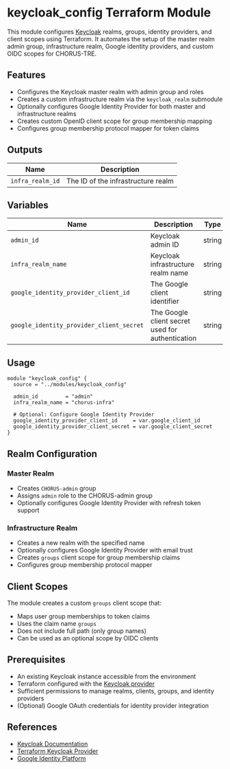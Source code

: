 # keycloak_config Terraform Module

This module configures [Keycloak](https://www.keycloak.org/) realms, groups, identity providers, and client scopes using Terraform. It automates the setup of the master realm admin group, infrastructure realm, Google identity providers, and custom OIDC scopes for CHORUS-TRE.

## Features

- Configures the Keycloak master realm with admin group and roles
- Creates a custom infrastructure realm via the `keycloak_realm` submodule
- Optionally configures Google Identity Provider for both master and infrastructure realms
- Creates custom OpenID client scope for group membership mapping
- Configures group membership protocol mapper for token claims

## Outputs

| Name              | Description                           |
|-------------------|---------------------------------------|
| `infra_realm_id`  | The ID of the infrastructure realm    |

## Variables

| Name                                       | Description                                          | Type   | Required | Default |
|--------------------------------------------|------------------------------------------------------|--------|----------|---------|
| `admin_id`                                 | Keycloak admin ID                                    | string | Yes      | -       |
| `infra_realm_name`                         | Keycloak infrastructure realm name                   | string | Yes      | -       |
| `google_identity_provider_client_id`       | The Google client identifier                         | string | No       | ""      |
| `google_identity_provider_client_secret`   | The Google client secret used for authentication     | string | No       | ""      |

## Usage

```hcl
module "keycloak_config" {
  source = "../modules/keycloak_config"

  admin_id         = "admin"
  infra_realm_name = "chorus-infra"

  # Optional: Configure Google Identity Provider
  google_identity_provider_client_id     = var.google_client_id
  google_identity_provider_client_secret = var.google_client_secret
}
```

## Realm Configuration

### Master Realm
- Creates `CHORUS-admin` group
- Assigns `admin` role to the CHORUS-admin group
- Optionally configures Google Identity Provider with refresh token support

### Infrastructure Realm
- Creates a new realm with the specified name
- Optionally configures Google Identity Provider with email trust
- Creates `groups` client scope for group membership claims
- Configures group membership protocol mapper

## Client Scopes

The module creates a custom `groups` client scope that:
- Maps user group memberships to token claims
- Uses the claim name `groups`
- Does not include full path (only group names)
- Can be used as an optional scope by OIDC clients

## Prerequisites

- An existing Keycloak instance accessible from the environment
- Terraform configured with the [Keycloak provider](https://registry.terraform.io/providers/keycloak/keycloak/latest/docs)
- Sufficient permissions to manage realms, clients, groups, and identity providers
- (Optional) Google OAuth credentials for identity provider integration

## References

- [Keycloak Documentation](https://www.keycloak.org/docs/latest/)
- [Terraform Keycloak Provider](https://registry.terraform.io/providers/keycloak/keycloak/latest/docs)
- [Google Identity Platform](https://developers.google.com/identity) 